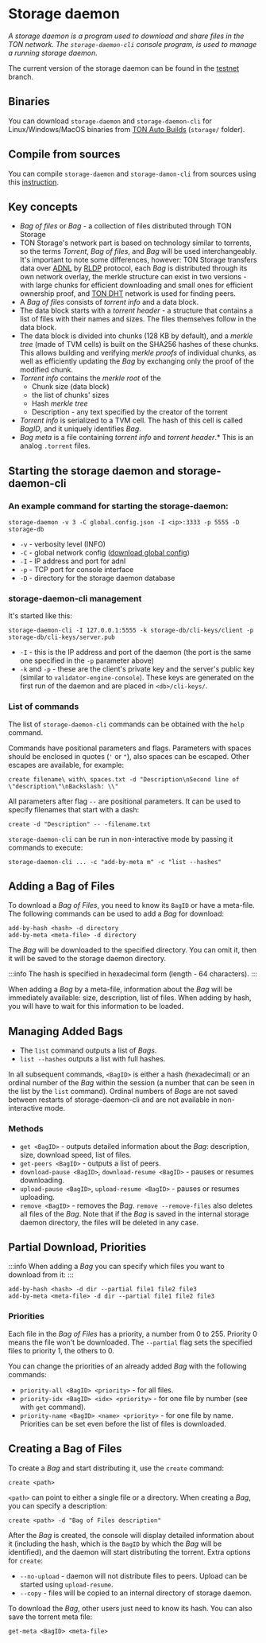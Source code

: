 # Storage daemon

*A storage daemon is a program used to download and share files in the TON network. The `storage-daemon-cli` console program, is used to manage a running storage daemon.*

The current version of the storage daemon can be found in the [testnet](https://github.com/ton-blockchain/ton/tree/testnet) branch.

## Binaries 

You can download `storage-daemon` and `storage-daemon-cli` for Linux/Windows/MacOS binaries from [TON Auto Builds](https://github.com/ton-blockchain/ton/actions?query=branch%3Atestnet+is%3Asuccess) (`storage/` folder).

## Compile from sources

You can compile `storage-daemon` and `storage-damon-cli` from sources using this [instruction](https://ton.org/docs/develop/howto/compile#storage-daemon).

## Key concepts
* *Bag of files* or *Bag* - a collection of files distributed through TON Storage
* TON Storage's network part is based on technology similar to torrents, so the terms *Torrent*, *Bag of files*, and *Bag* will be used interchangeably. It's important to note some differences, however: TON Storage transfers data over [ADNL](https://ton.org/docs/learn/networking/adnl) by [RLDP](https://ton.org/docs/learn/networking/rldp) protocol, each *Bag* is distributed through its own network overlay, the merkle structure can exist in two versions - with large chunks for efficient downloading and small ones for efficient ownership proof, and [TON DHT](https://ton.org/docs/learn/networking/ton-dht) network is used for finding peers.
* A *Bag of files* consists of *torrent info* and a data block.
* The data block starts with a *torrent header* - a structure that contains a list of files with their names and sizes. The files themselves follow in the data block.
* The data block is divided into chunks (128 KB by default), and a *merkle tree* (made of TVM cells) is built on the SHA256 hashes of these chunks. This allows building and verifying *merkle proofs* of individual chunks, as well as efficiently updating the *Bag* by exchanging only the proof of the modified chunk.
* *Torrent info* contains the *merkle root* of the 
    * Chunk size (data block)
    * the list of chunks' sizes
    * Hash *merkle tree*
    * Description - any text specified by the creator of the torrent
* *Torrent info* is serialized to a TVM cell. The hash of this cell is called *BagID*, and it uniquely identifies *Bag*.
* *Bag meta* is a file containing *torrent info* and *torrent header*.* This is an analog `.torrent` files.


## Starting the storage daemon and storage-daemon-cli

### An example command for starting the storage-daemon:


```storage-daemon -v 3 -C global.config.json -I <ip>:3333 -p 5555 -D storage-db```

* `-v` - verbosity level (INFO)
* `-C` - global network config ([download global config](https://ton.org/docs/develop/howto/compile#download-global-config))
* `-I` - IP address and port for adnl
* `-p` - TCP port for console interface
* `-D` - directory for the storage daemon database

### storage-daemon-cli management
It's started like this:

```
storage-daemon-cli -I 127.0.0.1:5555 -k storage-db/cli-keys/client -p storage-db/cli-keys/server.pub
```

* `-I` - this is the IP address and port of the daemon (the port is the same one specified in the `-p` parameter above)
* `-k` and `-p` - these are the client's private key and the server's public key (similar to `validator-engine-console`). These keys are generated on the first run of the daemon and are placed in `<db>/cli-keys/`.

### List of commands

The list of `storage-daemon-cli` commands can be obtained with the `help` command.

Commands have positional parameters and flags. Parameters with spaces should be enclosed in quotes (`'` or `"`), also spaces can be escaped. Other escapes are available, for example:
```
create filename\ with\ spaces.txt -d "Description\nSecond line of \"description\"\nBackslash: \\"
```

All parameters after flag `--` are positional parameters. It can be used to specify filenames that start with a dash:
```
create -d "Description" -- -filename.txt
```

`storage-daemon-cli` can be run in non-interactive mode by passing it commands to execute:

```
storage-daemon-cli ... -c "add-by-meta m" -c "list --hashes"
```

## Adding a Bag of Files
To download a *Bag of Files*, you need to know its `BagID` or have a meta-file. The following commands can be used to add a *Bag* for download:
```
add-by-hash <hash> -d directory
add-by-meta <meta-file> -d directory
```
The *Bag* will be downloaded to the specified directory. You can omit it, then it will be saved to the storage daemon directory.

:::info
The hash is specified in hexadecimal form (length - 64 characters).
:::

When adding a *Bag* by a meta-file, information about the *Bag* will be immediately available: size, description, list of files. When adding by hash, you will have to wait for this information to be loaded.


## Managing Added Bags

* The `list` command outputs a list of *Bags*. 
* `list --hashes` outputs a list with full hashes. 

In all subsequent commands, `<BagID>` is either a hash (hexadecimal) or an ordinal number of the *Bag* within the session (a number that can be seen in the list by the `list` command). Ordinal numbers of *Bags* are not saved between restarts of storage-daemon-cli and are not available in non-interactive mode.

### Methods

* `get <BagID>` - outputs detailed information about the *Bag*: description, size, download speed, list of files.
* `get-peers <BagID>` - outputs a list of peers.
* `download-pause <BagID>`, `download-resume <BagID>` - pauses or resumes downloading.
* `upload-pause <BagID>`, `upload-resume <BagID>` - pauses or resumes uploading.
* `remove <BagID>` - removes the *Bag*. `remove --remove-files` also deletes all files of the *Bag*. Note that if the *Bag* is saved in the internal storage daemon directory, the files will be deleted in any case.


## Partial Download, Priorities
:::info
When adding a *Bag* you can specify which files you want to download from it:
:::
```
add-by-hash <hash> -d dir --partial file1 file2 file3
add-by-meta <meta-file> -d dir --partial file1 file2 file3
```

### Priorities

Each file in the *Bag of Files* has a priority, a number from 0 to 255. Priority 0 means the file won't be downloaded. The `--partial` flag sets the specified files to priority 1, the others to 0.

You can change the priorities of an already added *Bag* with the following commands:
* `priority-all <BagID> <priority>` - for all files.
* `priority-idx <BagID> <idx> <priority>` - for one file by number (see with `get` command).
* `priority-name <BagID> <name> <priority>` - for one file by name.
Priorities can be set even before the list of files is downloaded.


## Creating a Bag of Files
To create a *Bag* and start distributing it, use the `create` command:
```
create <path>
```
`<path>` can point to either a single file or a directory. When creating a *Bag*, you can specify a description:
```
create <path> -d "Bag of Files description"
```
After the *Bag* is created, the console will display detailed information about it (including the hash, which is the `BagID` by which the *Bag* will be identified), and the daemon will start distributing the torrent. Extra options for `create`:
* `--no-upload` - daemon will not distribute files to peers. Upload can be started using `upload-resume`.
* `--copy` - files will be copied to an internal directory of storage daemon.

To download the *Bag*, other users just need to know its hash. You can also save the torrent meta file:
```
get-meta <BagID> <meta-file>
```
